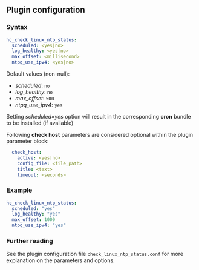## Plugin configuration

### Syntax

```yaml
hc_check_linux_ntp_status:
  scheduled: <yes|no>
  log_healthy: <yes|no>
  max_offset: <millisecond>
  ntpq_use_ipv4: <yes|no>
```

Default values (non-null):
* *scheduled*: `no`
* *log_healthy*: `no`
* *max_offset*: `500`
* *ntpq_use_ipv4*: `yes`

Setting *scheduled=yes* option will result in the corresponding **cron** bundle to be installed (if available)

Following **check host** parameters are considered optional within the plugin parameter block:

```yaml
  check_host:
    active: <yes|no>
    config_file: <file_path>
    title: <text>
    timeout: <seconds>
```

### Example

```yaml
hc_check_linux_ntp_status:
  scheduled: "yes"    
  log_healthy: "yes"
  max_offset: 1000
  ntpq_use_ipv4: "yes"
```

### Further reading

See the plugin configuration file `check_linux_ntp_status.conf` for more explanation on the parameters and options.
